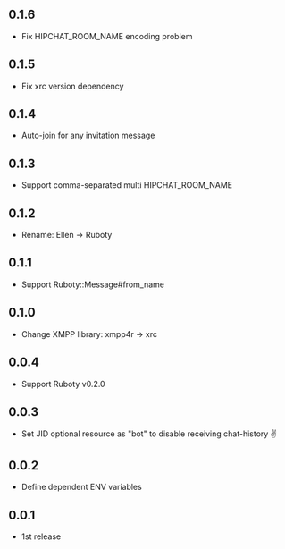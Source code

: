 ## 0.1.6
* Fix HIPCHAT_ROOM_NAME encoding problem

## 0.1.5
* Fix xrc version dependency

## 0.1.4
* Auto-join for any invitation message

## 0.1.3
* Support comma-separated multi HIPCHAT_ROOM_NAME

## 0.1.2
* Rename: Ellen -> Ruboty

## 0.1.1
* Support Ruboty::Message#from_name

## 0.1.0
* Change XMPP library: xmpp4r -> xrc

## 0.0.4
* Support Ruboty v0.2.0

## 0.0.3
* Set JID optional resource as "bot" to disable receiving chat-history :v:

## 0.0.2
* Define dependent ENV variables

## 0.0.1
* 1st release
